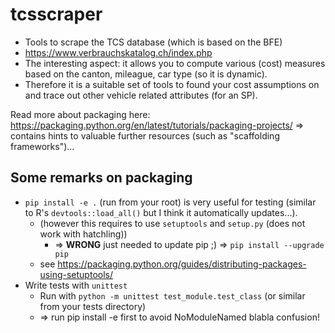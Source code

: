 # tcsscraper

- Tools to scrape the TCS database (which is based on the BFE)
- https://www.verbrauchskatalog.ch/index.php
- The interesting aspect: it allows you to compute various (cost) measures based on the canton, mileague, car type (so it is dynamic).
- Therefore it is a suitable set of tools to found your cost assumptions on and trace out other vehicle related attributes (for an SP).

Read more about packaging here: https://packaging.python.org/en/latest/tutorials/packaging-projects/
=> contains hints to valuable further resources (such as "scaffolding frameworks")...

## Some remarks on packaging
- `pip install -e .` (run from your root) is very useful for testing (similar to R's `devtools::load_all()` but I think it automatically updates...).
    - (however this requires to use `setuptools` and `setup.py` (does not work with hatchling))
        - => **WRONG** just needed to update pip ;) => `pip install --upgrade pip`
    - see https://packaging.python.org/guides/distributing-packages-using-setuptools/
- Write tests with `unittest`
    - Run with `python -m unittest test_module.test_class` (or similar from your tests directory)
    - => run pip install -e first to avoid NoModuleNamed blabla confusion!
